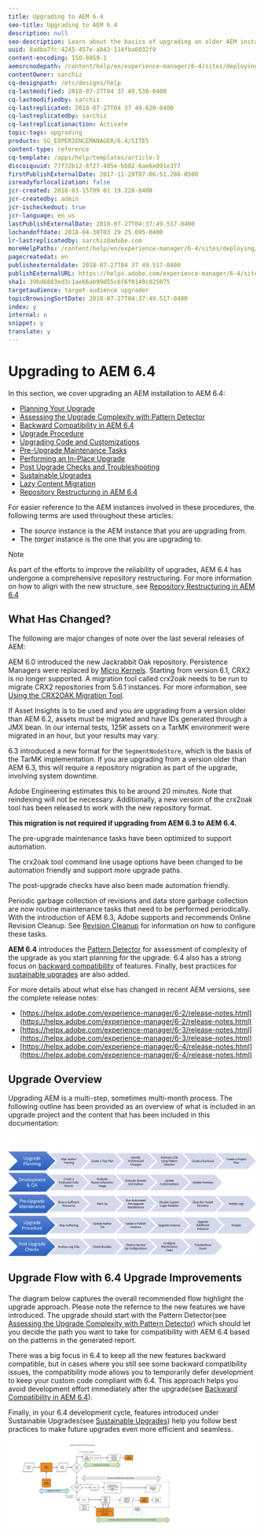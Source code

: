 ```yaml
---
title: Upgrading to AEM 6.4
seo-title: Upgrading to AEM 6.4
description: null
seo-description: Learn about the basics of upgrading an older AEM installation to AEM 6.4.
uuid: 8adba7fc-4245-457e-ab43-114fba6032f9
content-encoding: ISO-8859-1
aemsrcnodepath: /content/help/en/experience-manager/6-4/sites/deploying/using/upgrade
contentOwner: sarchiz
cq-designpath: /etc/designs/help
cq-lastmodified: 2018-07-27T04 37 49.538-0400
cq-lastmodifiedby: sarchiz
cq-lastreplicated: 2018-07-27T04 37 49.620-0400
cq-lastreplicatedby: sarchiz
cq-lastreplicationaction: Activate
topic-tags: upgrading
products: SG_EXPERIENCEMANAGER/6.4/SITES
content-type: reference
cq-template: /apps/help/templates/article-3
discoiquuid: 77f72b12-8f27-485e-bb82-6ae6e091e377
firstPublishExternalDate: 2017-11-29T07:06:51.286-0500
isreadyforlocalization: false
jcr-created: 2018-03-15T09 01 19.228-0400
jcr-createdby: admin
jcr-ischeckedout: true
jcr-language: en_us
lastPublishExternalDate: 2018-07-27T04:37:49.517-0400
lochandoffdate: 2018-04-30T03 29 25.095-0400
lr-lastreplicatedby: sarchiz@adobe.com
moreHelpPaths: /content/help/en/experience-manager/6-4/sites/deploying/morehelp/upgrading;/content/help/en/experience-manager/6-4/sites/deploying/morehelp/upgrading
pagecreatedat: en
publishexternaldate: 2018-07-27T04 37 49.517-0400
publishExternalURL: https://helpx.adobe.com/experience-manager/6-4/sites/deploying/using/upgrade.html
sha1: 39bd6883ed3c1ae66ab99d55c6f6f0149c025075
targetaudience: target-audience upgrader
topicBrowsingSortDate: 2018-07-27T04:37:49.517-0400
index: y
internal: n
snippet: y
translate: y
---
```


# Upgrading to AEM 6.4

In this section, we cover upgrading an AEM installation to AEM 6.4:

* [Planning Your Upgrade](upgrade-planning.md)
* [Assessing the Upgrade Complexity with Pattern Detector](pattern-detector.md)
* [Backward Compatibility in AEM 6.4](backward-compatibility.md)
* [Upgrade Procedure](upgrade-procedure.md)
* [Upgrading Code and Customizations](upgrading-code-and-customizations.md)
* [Pre-Upgrade Maintenance Tasks](pre-upgrade-maintenance-tasks.md)
* [Performing an In-Place Upgrade](in-place-upgrade.md)
* [Post Upgrade Checks and Troubleshooting](post-upgrade-checks-and-troubleshooting.md)
* [Sustainable Upgrades](sustainable-upgrades.md)
* [Lazy Content Migration](lazy-content-migration.md)
* [Repository Restructuring in AEM 6.4](repository-restructuring-in-aem64.md)

For easier reference to the AEM instances involved in these procedures, the following terms are used throughout these articles:

* The *source* instance is the AEM instance that you are upgrading from.
* The *target* instance is the one that you are upgrading to.

>[!NOTE]
>
>As part of the efforts to improve the reliability of upgrades, AEM 6.4 has undergone a comprehensive repository restructuring. For more information on how to align with the new structure, see [Repository Restructuring in AEM 6.4](repository-restructuring.md)

<!-- <p>Added as part of the effort in https://jira.corp.adobe.com/browse/CQDOC-12872</p> -->

## What Has Changed?
The following are major changes of note over the last several releases of AEM:

AEM 6.0 introduced the new Jackrabbit Oak repository. Persistence Managers were replaced by [Micro Kernels](platform.md#contentbody_title_4). Starting from version 6.1, CRX2 is no longer supported. A migration tool called crx2oak needs to be run to migrate CRX2 repositories from 5.6.1 instances. For more information, see [Using the CRX2OAK Migration Tool](using-crx2oak.md).

If Asset Insights is to be used and you are upgrading from a version older than AEM 6.2, assets must be migrated and have IDs generated through a JMX bean. In our internal tests, 125K assets on a TarMK environment were migrated in an hour, but your results may vary.

6.3 introduced a new format for the `SegmentNodeStore`, which is the basis of the TarMK implementation. If you are upgrading from a version older than AEM 6.3, this will require a repository migration as part of the upgrade, involving system downtime.

Adobe Engineering estimates this to be around 20 minutes. Note that reindexing will not be necessary. Additionally, a new version of the crx2oak tool has been released to work with the new repository format.

**This migration is not required if upgrading from AEM 6.3 to AEM 6.4.**

The pre-upgrade maintenance tasks have been optimized to support automation.

The crx2oak tool command line usage options have been changed to be automation friendly and support more upgrade paths.

The post-upgrade checks have also been made automation friendly.

Periodic garbage collection of revisions and data store garbage collection are now routine maintenance tasks that need to be performed periodically. With the introduction of AEM 6.3, Adobe supports and recommends Online Revision Cleanup. See [Revision Cleanup](revision-cleanup.md) for information on how to configure these tasks.

**AEM 6.4** introduces the [Pattern Detector](pattern-detector.md) for assessment of complexity of the upgrade as you start planning for the upgrade. 6.4 also has a strong focus on [backward compatibility](backward-compatibility.md) of features. Finally, best practices for [sustainable upgrades](sustainable-upgrades.md) are also added.

For more details about what else has changed in recent AEM versions, see the complete release notes:

* [https://helpx.adobe.com/experience-manager/6-2/release-notes.html](https://helpx.adobe.com/experience-manager/6-2/release-notes.html)
* [https://helpx.adobe.com/experience-manager/6-3/release-notes.html](https://helpx.adobe.com/experience-manager/6-3/release-notes.html)
* [https://helpx.adobe.com/experience-manager/6-4/release-notes.html](https://helpx.adobe.com/experience-manager/6-4/release-notes.html)

## Upgrade Overview
Upgrading AEM is a multi-step, sometimes multi-month process. The following outline has been provided as an overview of what is included in an upgrade project and the content that has been included in this documentation:

![](assets/screen_shot_2018-03-30at80708am.png)

## <p>Upgrade Flow with 6.4 Upgrade Improvements</p>
The diagram below captures the overall recommended flow highlight the upgrade approach. Please note the refernce to the new features we have introduced. The upgrade should start with the Pattern Detector(see [Assessing the Upgrade Complexity with Pattern Detector](pattern-detector.md)) which should let you decide the path you want to take for compatibility with AEM 6.4 based on the patterns in the generated report.

There was a big focus in 6.4 to keep all the new features backward compatible, but in cases where you still see some backward compatibility issues, the compatibility mode allows you to temporarily defer development to keep your custom code compliant with 6.4. This approach helps you avoid development effort immediately after the upgrade(see [Backward Compatibility in AEM 6.4](backward-compatibility.md)).

Finally, in your 6.4 development cycle, features introduced under Sustainable Upgrades(see [Sustainable Upgrades](sustainable-upgrades.md)) help you follow best practices to make future upgrades even more efficient and seamless.

![](assets/6_4_upgrade_overviewflowchart-newpage3.png)